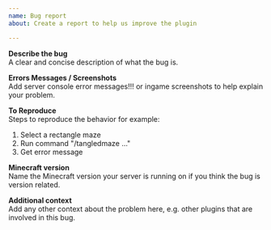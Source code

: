 ```yaml
---
name: Bug report
about: Create a report to help us improve the plugin

---
```


**Describe the bug**  
A clear and concise description of what the bug is.

**Errors Messages / Screenshots**  
Add server console error messages!!! or ingame screenshots to help explain your problem.

**To Reproduce**  
Steps to reproduce the behavior for example:
1. Select a rectangle maze
2. Run command "/tangledmaze ..."
3. Get error message

**Minecraft version**  
Name the Minecraft version your server is running on if you think the bug is version related.

**Additional context**  
Add any other context about the problem here, e.g. other plugins that are involved in this bug.
